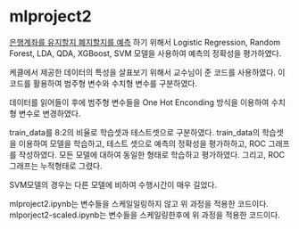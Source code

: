 # mlproject2
[은행계좌를 유지할지 폐지할지를 예측](https://www.kaggle.com/competitions/playground-series-s4e1) 하기 위해서 Logistic Regression, Random Forest, LDA, QDA, XGBoost, SVM 모델을 사용하여 예측의 정확성을 평가하였다.

케클에서 제공한 데이터의 특성을 살표보기 위해서 교수님이 준 코드를 사용하였다. 
이 코드를 활용하여 범주형 변수와 수치형 변수를 구분하였다. 

데이터를 읽어들이 후에 범주형 변수들을 One Hot Enconding 방식을 이용하여 수치형 변수로 변경하였다. 

train_data를 8:2의 비율로 학습셋과 테스트셋으로 구분하였다. 
train_data의 학습셋을 이용하여 모델을 학습하고, 테스트 셋으로 예측의 정확성을 평가하하고, ROC 그래프를 작성하였다. 
모든 모델에 대하여 동일한 형태로 학습하고 평가하였다. 그리고, ROC그래프는 누적형태로 그렸다.

SVM모델의 경우는 다른 모델에 비하여 수행시간이 매우 길었다. 

mlproject2.ipynb는 변수들을 스케일일링하지 않고 위 과정을 적용한 코드이다. 
mlporject2-scaled.ipynb는 변수들을 스케일링한후에 위 과정을 적용한 코드이다. 


